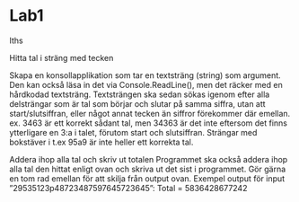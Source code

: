 # Lab1
Iths

Hitta tal i sträng med tecken

Skapa en konsollapplikation som tar en textsträng (string) som argument. Den kan
också läsa in det via Console.ReadLine(), men det räcker med en hårdkodad
textsträng.
Textsträngen ska sedan sökas igenom efter alla delsträngar som är tal som börjar
och slutar på samma siffra, utan att start/slutsiffran, eller något annat tecken än
siffror förekommer där emellan.
ex. 3463 är ett korrekt sådant tal, men 34363 är det inte eftersom det finns
ytterligare en 3:a i talet, förutom start och slutsiffran. Strängar med bokstäver i
t.ex 95a9 är inte heller ett korrekta tal.

Addera ihop alla tal och skriv ut totalen
Programmet ska också addera ihop alla tal den hittat enligt ovan och skriva ut det
sist i programmet. Gör gärna en tom rad emellan för att skilja från output ovan.
Exempel output för input ”29535123p48723487597645723645”:
Total = 5836428677242

